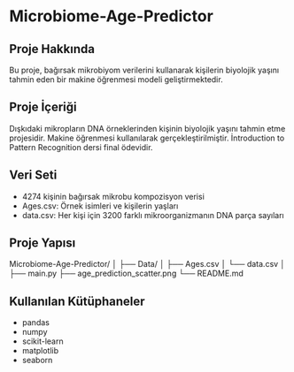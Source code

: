 # Microbiome-Age-Predictor

## Proje Hakkında
Bu proje, bağırsak mikrobiyom verilerini kullanarak kişilerin biyolojik yaşını tahmin eden bir makine öğrenmesi modeli geliştirmektedir.

## Proje İçeriği
Dışkıdaki mikropların DNA örneklerinden kişinin biyolojik yaşını tahmin etme projesidir.
Makine öğrenmesi kullanılarak gerçekleştirilmiştir. 
İntroduction to Pattern Recognition dersi final ödevidir.

## Veri Seti
- 4274 kişinin bağırsak mikrobu kompozisyon verisi
- Ages.csv: Örnek isimleri ve kişilerin yaşları
- data.csv: Her kişi için 3200 farklı mikroorganizmanın DNA parça sayıları

## Proje Yapısı
Microbiome-Age-Predictor/
│
├── Data/
│   ├── Ages.csv
│   └── data.csv
│
├── main.py
├── age_prediction_scatter.png
└── README.md

## Kullanılan Kütüphaneler
- pandas
- numpy
- scikit-learn
- matplotlib
- seaborn
